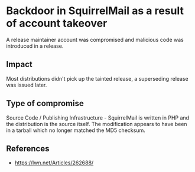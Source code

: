 # Backdoor in SquirrelMail as a result of account takeover

A release maintainer account was compromised and malicious code was introduced
in a release.

## Impact

Most distributions didn't pick up the tainted release, a superseding release was
issued later.

## Type of compromise

Source Code / Publishing Infrastructure - SquirrelMail is written in PHP and the
distribution is the source itself. The modification appears to have been in a
tarball which no longer matched the MD5 checksum.

## References

- https://lwn.net/Articles/262688/